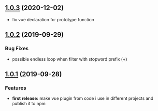 ## [1.0.3](https://github.com/aburai/vue-highlight/compare/v1.0.2...v1.0.3) (2020-12-02)

- fix vue declaration for prototype function

## [1.0.2](https://github.com/aburai/vue-highlight/compare/v1.0.1...v1.0.2) (2019-09-29)

### Bug Fixes

- possible endless loop when filter with stopword prefix (+)

## [1.0.1](https://github.com/aburai/vue-highlight) (2019-09-28)

### Features

- **first release:** make vue plugin from code i use in different projects and publish it to npm
